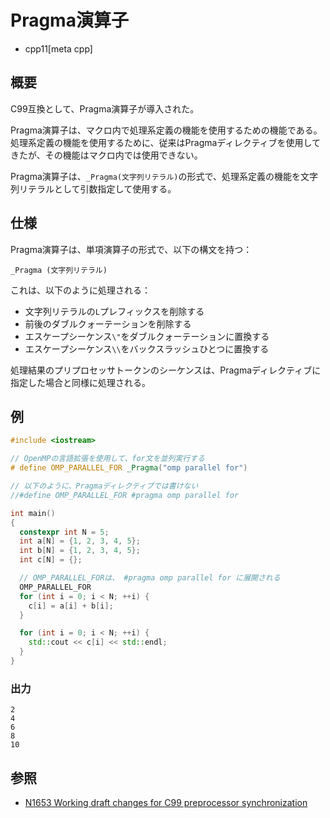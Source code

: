 # Pragma演算子
* cpp11[meta cpp]

## 概要
C99互換として、Pragma演算子が導入された。

Pragma演算子は、マクロ内で処理系定義の機能を使用するための機能である。処理系定義の機能を使用するために、従来はPragmaディレクティブを使用してきたが、その機能はマクロ内では使用できない。

Pragma演算子は、`_Pragma(文字列リテラル)`の形式で、処理系定義の機能を文字列リテラルとして引数指定して使用する。


## 仕様
Pragma演算子は、単項演算子の形式で、以下の構文を持つ：

```
_Pragma (文字列リテラル)
```

これは、以下のように処理される：

- 文字列リテラルの`L`プレフィックスを削除する
- 前後のダブルクォーテーションを削除する
- エスケープシーケンス`\"`をダブルクォーテーションに置換する
- エスケープシーケンス`\\`をバックスラッシュひとつに置換する

処理結果のプリプロセッサトークンのシーケンスは、Pragmaディレクティブに指定した場合と同様に処理される。


## 例
```cpp example
#include <iostream>

// OpenMPの言語拡張を使用して、for文を並列実行する
# define OMP_PARALLEL_FOR _Pragma("omp parallel for")

// 以下のように、Pragmaディレクティブでは書けない
//#define OMP_PARALLEL_FOR #pragma omp parallel for

int main()
{
  constexpr int N = 5;
  int a[N] = {1, 2, 3, 4, 5};
  int b[N] = {1, 2, 3, 4, 5};
  int c[N] = {};

  // OMP_PARALLEL_FORは、 #pragma omp parallel for に展開される
  OMP_PARALLEL_FOR
  for (int i = 0; i < N; ++i) {
    c[i] = a[i] + b[i];
  }

  for (int i = 0; i < N; ++i) {
    std::cout << c[i] << std::endl;
  }
}
```

### 出力
```
2
4
6
8
10
```

## 参照
- [N1653 Working draft changes for C99 preprocessor synchronization](http://www.open-std.org/jtc1/sc22/wg21/docs/papers/2004/n1653.htm)

